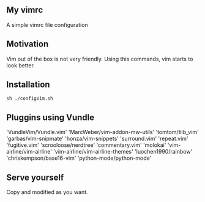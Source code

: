 ## My vimrc

A simple vimrc file configuration

## Motivation

Vim out of the box is not very friendly. Using this commands,
vim starts to look better.

## Installation

    sh ./configVim.sh

## Pluggins using Vundle

'VundleVim/Vundle.vim'
'MarcWeber/vim-addon-mw-utils'
'tomtom/tlib_vim'
'garbas/vim-snipmate'
'honza/vim-snippets'
'surround.vim'
'repeat.vim'
'fugitive.vim'
'scrooloose/nerdtree'
'commentary.vim'
'molokai'
'vim-airline/vim-airline'
'vim-airline/vim-airline-themes'
'luochen1990/rainbow'
'chriskempson/base16-vim'
'python-mode/python-mode'

## Serve yourself

Copy and modified as you want.
